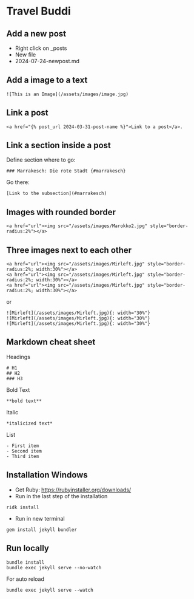 # Travel Buddi

## Add a new post
- Right click on _posts
- New file
- 2024-07-24-newpost.md

## Add a image to a text
```
![This is an Image](/assets/images/image.jpg)
```

## Link a post
```
<a href="{% post_url 2024-03-31-post-name %}">Link to a post</a>.
```

## Link a section inside a post
Define section where to go:
```
### Marrakesch: Die rote Stadt {#marrakesch}
```
Go there:
```
[Link to the subsection](#marrakesch)
```

## Images with rounded border
```
<a href="url"><img src="/assets/images/Marokko2.jpg" style="border-radius:2%"></a>
```

## Three images next to each other
```
<a href="url"><img src="/assets/images/Mirleft.jpg" style="border-radius:2%; width:30%"></a>
<a href="url"><img src="/assets/images/Mirleft.jpg" style="border-radius:2%; width:30%"></a>
<a href="url"><img src="/assets/images/Mirleft.jpg" style="border-radius:2%; width:30%"></a>
```
or
```
![Mirleft](/assets/images/Mirleft.jpg){: width="30%"}
![Mirleft](/assets/images/Mirleft.jpg){: width="30%"}
![Mirleft](/assets/images/Mirleft.jpg){: width="30%"}
```

## Markdown cheat sheet
Headings
```
# H1
## H2
### H3
```
Bold Text
```
**bold text**
```

Italic
```
*italicized text*
```

List
```
- First item
- Second item
- Third item
```

## Installation Windows
- Get Ruby: https://rubyinstaller.org/downloads/
- Run in the last step of the installation
```
ridk install
```
- Run in new terminal
```
gem install jekyll bundler
```


## Run locally
```
bundle install
bundle exec jekyll serve --no-watch
```
For auto reload
```
bundle exec jekyll serve --watch
```
